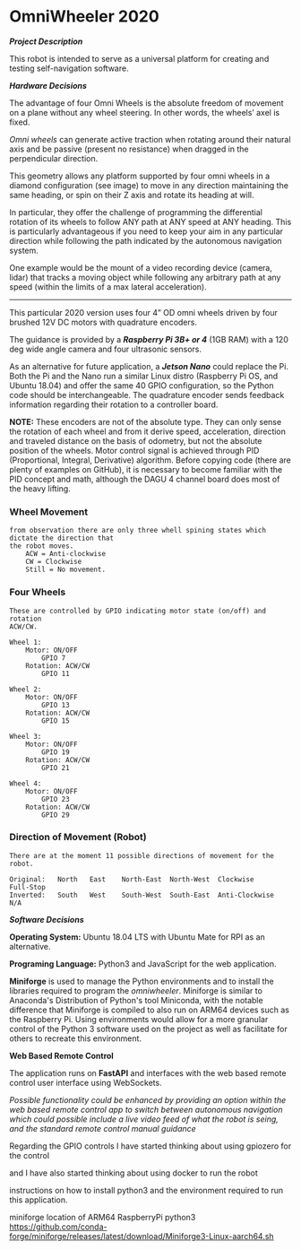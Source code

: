 # OmniWheeler 2020
***Project Description***

This robot is intended to serve as a universal platform for creating and testing self-navigation software.

***Hardware Decisions***

The advantage of four Omni Wheels is the absolute freedom of movement on a plane without any wheel steering. 
In other words, the wheels’ axel is fixed. 

*Omni wheels* can generate active traction when rotating around their natural axis and be passive (present no resistance) when dragged in the perpendicular direction.

This geometry allows any platform supported by four omni wheels in a diamond configuration (see image) to move in any direction maintaining the same heading, or spin on their Z axis and rotate its heading at will.

In particular, they offer the challenge of programming the differential rotation of its wheels to follow ANY path at ANY speed at ANY heading. This is particularly advantageous if you need to keep your aim in any particular direction while following the path indicated by the autonomous navigation system.

One example would be the mount of a video recording device (camera, lidar) that tracks a moving object while following any arbitrary path at any speed (within the limits of a max lateral acceleration). 
___

This particular 2020 version uses four 4” OD omni wheels driven by four brushed 12V DC motors with quadrature encoders.

The guidance is provided by a ***Raspberry Pi 3B+ or 4*** (1GB RAM) with a 120 deg wide angle camera and four ultrasonic sensors. 


As an alternative for future application, a ***Jetson Nano*** could replace the Pi. Both the Pi and the Nano run a similar Linux distro (Raspberry Pi OS, and Ubuntu 18.04) and offer the same 40 GPIO configuration, so the Python code should be interchangeable.
The quadrature encoder sends feedback information regarding their rotation to a controller board.

**NOTE:** These encoders are not of the absolute type. They can only sense the rotation of each wheel and from it derive speed, acceleration, direction and traveled distance on the basis of odometry, but not the absolute position of the wheels.
Motor control signal is achieved through PID (Proportional, Integral, Derivative) algorithm. Before copying code (there are plenty of examples on GitHub), it is necessary to become familiar with the PID concept and math, although the DAGU 4 channel board does most of the heavy lifting. 



### Wheel Movement
    from observation there are only three whell spining states which dictate the direction that
    the robot moves.
        ACW = Anti-clockwise
        CW = Clockwise
        Still = No movement.

### Four Wheels
    These are controlled by GPIO indicating motor state (on/off) and rotation
    ACW/CW.

    Wheel 1:
        Motor: ON/OFF 
            GPIO 7
        Rotation: ACW/CW
            GPIO 11

    Wheel 2:
        Motor: ON/OFF 
            GPIO 13
        Rotation: ACW/CW
            GPIO 15

    Wheel 3:
        Motor: ON/OFF 
            GPIO 19
        Rotation: ACW/CW
            GPIO 21
        
    Wheel 4:
        Motor: ON/OFF 
            GPIO 23
        Rotation: ACW/CW
            GPIO 29

### Direction of Movement (Robot)

    There are at the moment 11 possible directions of movement for the robot.
    
    Original:   North   East    North-East  North-West  Clockwise       Full-Stop
    Inverted:   South   West    South-West  South-East  Anti-Clockwise    N/A


***Software Decisions***


**Operating System:** Ubuntu 18.04 LTS
with Ubuntu Mate for RPI as an alternative.

**Programing Language:** Python3 and JavaScript for the web application.


**Miniforge** is used to manage the Python environments and to install the libraries required to program the *omniwheeler*. Miniforge is similar to Anaconda's Distribution of Python's tool Miniconda, with the notable difference that Miniforge is compiled to also run on ARM64 devices such as the Raspberry Pi.  Using environments would allow for a more granular control of the Python 3 software used on the project as well as facilitate for others to recreate this environment. 

**Web Based Remote Control**

The application runs on **FastAPI** and interfaces with the web based remote control user interface using WebSockets.

*Possible functionality could be enhanced by providing an option within the web based remote control app to switch between autonomous navigation which could possible include a live video feed of what the robot is seing, and the standard remote control manual guidance*


Regarding the GPIO controls
    I have started thinking about using gpiozero for the control

and I have also started thinking about using docker to run the robot

instructions on how to install python3 and the environment required
to run this application.

miniforge location of ARM64 RaspberryPi python3
https://github.com/conda-forge/miniforge/releases/latest/download/Miniforge3-Linux-aarch64.sh

